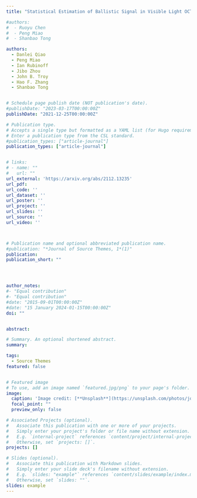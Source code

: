 ```yaml
---
title: "Statistical Estimation of Ballistic Signal in Visible Light OCT Based on Random Matrix Description"

#authors:
#  - Ruoyu Chen
#  - Peng Miao
#  - Shanbao Tong

authors:
  - Danlei Qiao
  - Peng Miao
  - Ian Rubinoff
  - Jibo Zhou
  - John B. Troy
  - Hao F. Zhang
  - Shanbao Tong


# Schedule page publish date (NOT publication's date).
#publishDate: "2023-03-17T00:00:00Z"
publishDate: "2021-12-25T00:00:00Z"

# Publication type.
# Accepts a single type but formatted as a YAML list (for Hugo requirements).
# Enter a publication type from the CSL standard.
#publication_types: ["article-journal"]
publication_types: ["article-journal"]


# links:
# - name: ""
#   url: ""
url_external: 'https://arxiv.org/abs/2112.13235'
url_pdf:
url_code: ''
url_dataset: ''
url_poster: ''
url_project: ''
url_slides: ''
url_source: ''
url_video: ''



# Publication name and optional abbreviated publication name.
#publication: "*Journal of Source Themes, 1*(1)"
publication:
publication_short: ""




author_notes:
#- "Equal contribution"
#- "Equal contribution"
#date: "2015-09-01T00:00:00Z"
#date: "15 January 2024-01-15T00:00:00Z"
doi: ""


abstract: 

# Summary. An optional shortened abstract.
summary: 

tags:
  - Source Themes
featured: false


# Featured image
# To use, add an image named `featured.jpg/png` to your page's folder. 
image:
  caption: 'Image credit: [**Unsplash**](https://unsplash.com/photos/jdD8gXaTZsc)'
  focal_point: ""
  preview_only: false

# Associated Projects (optional).
#   Associate this publication with one or more of your projects.
#   Simply enter your project's folder or file name without extension.
#   E.g. `internal-project` references `content/project/internal-project/index.md`.
#   Otherwise, set `projects: []`.
projects: []

# Slides (optional).
#   Associate this publication with Markdown slides.
#   Simply enter your slide deck's filename without extension.
#   E.g. `slides: "example"` references `content/slides/example/index.md`.
#   Otherwise, set `slides: ""`.
slides: example
---
```

